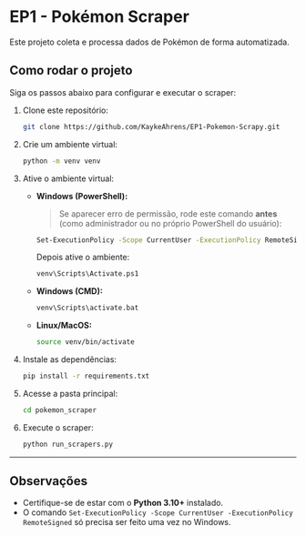 # EP1 - Pokémon Scraper

Este projeto coleta e processa dados de Pokémon de forma automatizada.

## Como rodar o projeto

Siga os passos abaixo para configurar e executar o scraper:

1. Clone este repositório:

   ```bash
   git clone https://github.com/KaykeAhrens/EP1-Pokemon-Scrapy.git
   ```

2. Crie um ambiente virtual:

   ```bash
   python -m venv venv
   ```

3. Ative o ambiente virtual:

   - **Windows (PowerShell):**

     > Se aparecer erro de permissão, rode este comando **antes** (como administrador ou no próprio PowerShell do usuário):

     ```bash
     Set-ExecutionPolicy -Scope CurrentUser -ExecutionPolicy RemoteSigned
     ```

     Depois ative o ambiente:

     ```bash
     venv\Scripts\Activate.ps1
     ```

   - **Windows (CMD):**

     ```bash
     venv\Scripts\activate.bat
     ```

   - **Linux/MacOS:**
     ```bash
     source venv/bin/activate
     ```

4. Instale as dependências:

   ```bash
   pip install -r requirements.txt
   ```

5. Acesse a pasta principal:

   ```bash
   cd pokemon_scraper
   ```

6. Execute o scraper:
   ```bash
   python run_scrapers.py
   ```

---

## Observações

- Certifique-se de estar com o **Python 3.10+** instalado.
- O comando `Set-ExecutionPolicy -Scope CurrentUser -ExecutionPolicy RemoteSigned` só precisa ser feito uma vez no Windows.
